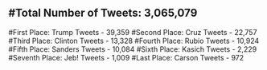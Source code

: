 #Total Number of Tweets: 3,065,079 
---
#First Place: Trump Tweets - 39,359
#Second Place: Cruz Tweets - 22,757
#Third Place: Clinton Tweets - 13,328
#Fourth Place: Rubio Tweets - 10,924
#Fifth Place: Sanders Tweets - 10,084
#Sixth Place: Kasich Tweets - 2,229
#Seventh Place: Jeb! Tweets - 1,009
#Last Place: Carson Tweets - 972
